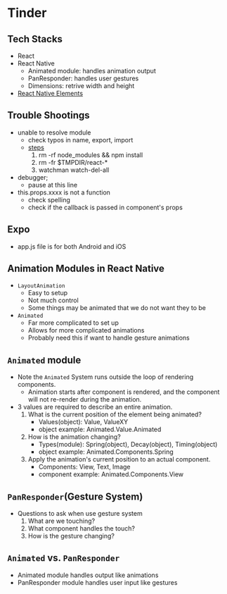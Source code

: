 # Tinder

## Tech Stacks
- React
- React Native
    - Animated module: handles animation output
    - PanResponder: handles user gestures
    - Dimensions: retrive width and height
- [React Native Elements](https://github.com/react-native-training/react-native-elements)


## Trouble Shootings
- unable to resolve module
    - check typos in name, export, import
    - [steps](https://github.com/facebook/react-native/issues/4968)
        1. rm -rf node_modules && npm install
        2. rm -fr $TMPDIR/react-*
        3. watchman watch-del-all
- debugger;
    - pause at this line
- this.props.xxxx is not a function
    - check spelling
    - check if the callback is passed in component's props

## Expo
- app.js file is for both Android and iOS

## Animation Modules in React Native
- `LayoutAnimation`
    - Easy to setup
    - Not much control
    - Some things may be animated that we do not want they to be
- `Animated`
    - Far more complicated to set up
    - Allows for more complicated animations
    - Probably need this if want to handle gesture animations
    
## `Animated` module
- Note the `Animated` System runs outside the loop of rendering components.
    - Animation starts after component is rendered, and the component will not re-render during the animation.
- 3 values are required to describe an entire animation.
    1. What is the current position of the element being animated?
        - Values(object): Value, ValueXY
        - object example: Animated.Value.Animated
    2. How is the animation changing?
        - Types(module): Spring(object), Decay(object), Timing(object)
        - object example: Animated.Components.Spring
    3. Apply the animation's current position to an actual component.
        - Components: View, Text, Image
        - component example: Animated.Components.View

## `PanResponder`(Gesture System)
- Questions to ask when use gesture system
    1. What are we touching?
    2. What component handles the touch?
    3. How is the gesture changing?

## `Animated` vs. `PanResponder`
- Animated module handles output like animations
- PanResponder module handles user input like gestures